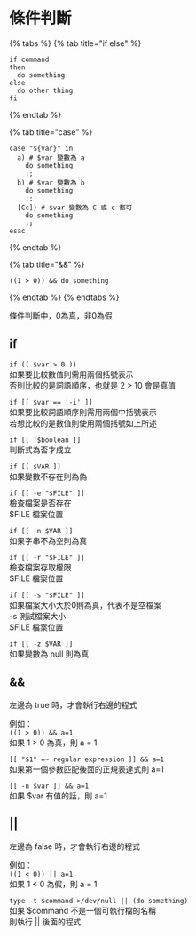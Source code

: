 # 條件判斷

{% tabs %}
{% tab title="if else" %}
```text
if command
then
  do something
else
  do other thing
fi
```
{% endtab %}

{% tab title="case" %}
```
case "${var}" in
  a) # $var 變數為 a
    do something
    ;;
  b) # $var 變數為 b
    do something
    ;;
  [Cc]) # $var 變數為 C 或 c 都可
    do something
    ;;
esac
```
{% endtab %}

{% tab title="&&" %}
```
((1 > 0)) && do something
```
{% endtab %}
{% endtabs %}

條件判斷中，0為真，非0為假

## if

`if (( $var > 0 ))`  
如果要比較數值則需用兩個括號表示  
否則比較的是詞語順序，也就是 2 &gt; 10 會是真值

`if [[ $var == '-i' ]]`  
如果要比較詞語順序則需用兩個中括號表示  
若想比較的是數值則使用兩個括號如上所述

`if [[ !$boolean ]]`  
判斷式為否才成立

`if [[ $VAR ]]`  
如果變數不存在則為偽

`if [[ -e "$FILE" ]]`  
檢查檔案是否存在  
$FILE 檔案位置

`if [[ -n $VAR ]]`  
如果字串不為空則為真

`if [[ -r "$FILE" ]]`  
檢查檔案存取權限  
$FILE 檔案位置

`if [[ -s "$FILE" ]]`  
如果檔案大小大於0則為真，代表不是空檔案  
-s 測試檔案大小  
$FILE 檔案位置

`if [[ -z $VAR ]]`  
如果變數為 null 則為真

## &&

左邊為 true 時，才會執行右邊的程式

例如：  
`((1 > 0)) && a=1`  
如果 1 &gt; 0 為真，則 a = 1

`[[ "$1" =~ regular expression ]] && a=1`  
如果第一個參數匹配後面的正規表達式則 a=1

`[[ -n $var ]] && a=1`  
如果 $var 有值的話，則 a=1

## \|\|

左邊為 false 時，才會執行右邊的程式

例如：  
`((1 < 0)) || a=1`  
如果 1 &lt; 0 為假，則 a = 1

`type -t $command >/dev/null || (do something)`  
如果 $command 不是一個可執行檔的名稱  
則執行 \|\| 後面的程式



